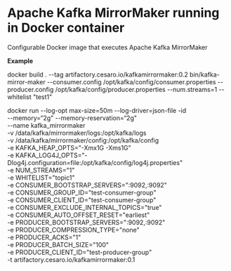 # Apache Kafka MirrorMaker running in Docker container

Configurable Docker image that executes Apache Kafka MirrorMaker


**Example**

docker build . --tag artifactory.cesaro.io/kafkamirrormaker:0.2
bin/kafka-mirror-maker --consumer.config  /opt/kafka/config/consumer.properties  --producer.config  /opt/kafka/config/producer.properties --num.streams=1 --whitelist "test1"

docker run --log-opt max-size=50m --log-driver=json-file -id \
--memory=“2g" --memory-reservation=“2g" \
--name kafka_mirrormaker \
-v /data/kafka/mirrormaker/logs:/opt/kafka/logs \
-v /data/kafka/mirrormaker/config:/opt/kafka/config \
-e KAFKA_HEAP_OPTS="-Xmx1G -Xms1G" \
-e KAFKA_LOG4J_OPTS="-Dlog4j.configuration=file:/opt/kafka/config/log4j.properties" \
-e NUM_STREAMS="1" \
-e WHITELIST="topic1" \
-e CONSUMER_BOOTSTRAP_SERVERS="<host1>:9092,<host2>:9092" \
-e CONSUMER_GROUP_ID="test-consumer-group" \
-e CONSUMER_CLIENT_ID="test-consumer-group" \
-e CONSUMER_EXCLUDE_INTERNAL_TOPICS="true" \
-e CONSUMER_AUTO_OFFSET_RESET="earliest" \
-e PRODUCER_BOOTSTRAP_SERVERS="<host3>:9092,<host4>:9092" \
-e PRODUCER_COMPRESSION_TYPE="none" \
-e PRODUCER_ACKS="1" \
-e PRODUCER_BATCH_SIZE="100" \
-e PRODUCER_CLIENT_ID="test-producer-group" \
-t artifactory.cesaro.io/kafkamirrormaker:0.1

